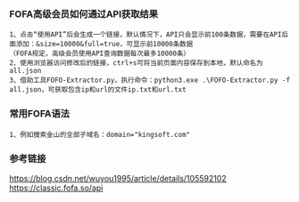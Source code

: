### FOFA高级会员如何通过API获取结果
```
1、点击“使用API”后会生成一个链接，默认情况下，API只会显示前100条数据，需要在API后面添加：&size=10000&full=true，可显示前10000条数据
（FOFA规定，高级会员使用API查询数据每次最多10000条）
2、使用浏览器访问修改后的链接，ctrl+s可将当前页面内容保存到本地，默认命名为all.json
3、借助工具FOFO-Extractor.py，执行命令：python3.exe .\FOFO-Extractor.py -f all.json，可获取包含ip和url的文件ip.txt和url.txt
```
### 常用FOFA语法
```
1、例如搜索金山的全部子域名：domain="kingsoft.com"
```

### 参考链接
https://blog.csdn.net/wuyou1995/article/details/105592102  
https://classic.fofa.so/api
